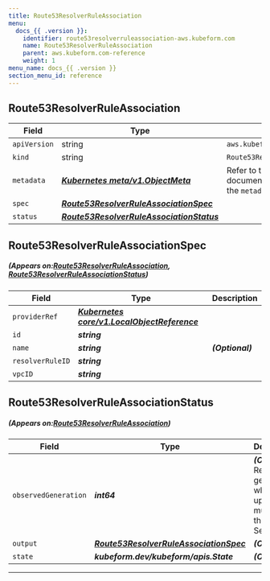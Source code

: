 ```yaml
---
title: Route53ResolverRuleAssociation
menu:
  docs_{{ .version }}:
    identifier: route53resolverruleassociation-aws.kubeform.com
    name: Route53ResolverRuleAssociation
    parent: aws.kubeform.com-reference
    weight: 1
menu_name: docs_{{ .version }}
section_menu_id: reference
---
```


## Route53ResolverRuleAssociation
| Field | Type | Description |
| ------ | ----- | ----------- |
| `apiVersion` | string | `aws.kubeform.com/v1alpha1` |
|    `kind` | string | `Route53ResolverRuleAssociation` |
| `metadata` | ***[Kubernetes meta/v1.ObjectMeta](https://kubernetes.io/docs/reference/generated/kubernetes-api/v1.13/#objectmeta-v1-meta)***|Refer to the Kubernetes API documentation for the fields of the `metadata` field.|
| `spec` | ***[Route53ResolverRuleAssociationSpec](#Route53ResolverRuleAssociationSpec)***||
| `status` | ***[Route53ResolverRuleAssociationStatus](#Route53ResolverRuleAssociationStatus)***||
## Route53ResolverRuleAssociationSpec
##### (Appears on:[Route53ResolverRuleAssociation](#Route53ResolverRuleAssociation), [Route53ResolverRuleAssociationStatus](#Route53ResolverRuleAssociationStatus))
| Field | Type | Description |
| ------ | ----- | ----------- |
| `providerRef` | ***[Kubernetes core/v1.LocalObjectReference](https://kubernetes.io/docs/reference/generated/kubernetes-api/v1.13/#localobjectreference-v1-core)***||
| `id` | ***string***||
| `name` | ***string***| ***(Optional)*** |
| `resolverRuleID` | ***string***||
| `vpcID` | ***string***||
## Route53ResolverRuleAssociationStatus
##### (Appears on:[Route53ResolverRuleAssociation](#Route53ResolverRuleAssociation))
| Field | Type | Description |
| ------ | ----- | ----------- |
| `observedGeneration` | ***int64***| ***(Optional)*** Resource generation, which is updated on mutation by the API Server.|
| `output` | ***[Route53ResolverRuleAssociationSpec](#Route53ResolverRuleAssociationSpec)***| ***(Optional)*** |
| `state` | ***kubeform.dev/kubeform/apis.State***| ***(Optional)*** |
---
